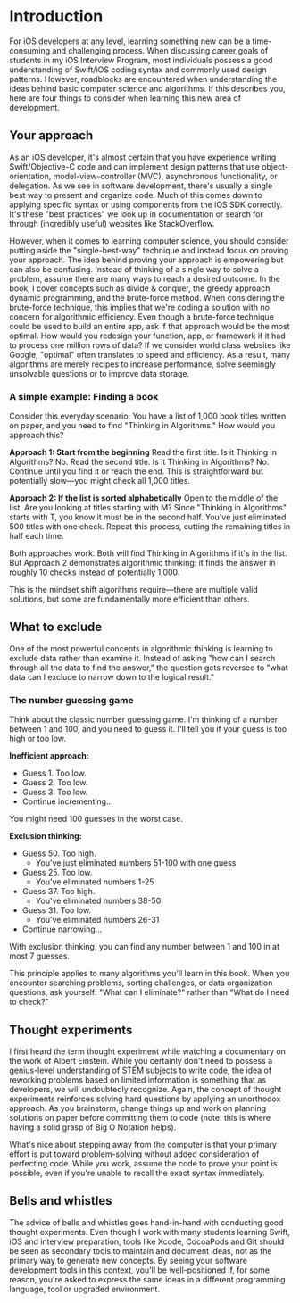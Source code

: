 # Introduction

For iOS developers at any level, learning something new can be a time-consuming and challenging process. When discussing career goals of students in my iOS Interview Program, most individuals possess a good understanding of Swift/iOS coding syntax and commonly used design patterns. However, roadblocks are encountered when understanding the ideas behind basic computer science and algorithms. If this describes you, here are four things to consider when learning this new area of development.

## Your approach

As an iOS developer, it's almost certain that you have experience writing Swift/Objective-C code and can implement design patterns that use object-orientation, model-view-controller (MVC), asynchronous functionality, or delegation. As we see in software development, there's usually a single best way to present and organize code. Much of this comes down to applying specific syntax or using components from the iOS SDK correctly. It's these "best practices" we look up in documentation or search for through (incredibly useful) websites like StackOverflow.

However, when it comes to learning computer science, you should consider putting aside the "single-best-way" technique and instead focus on proving your approach. The idea behind proving your approach is empowering but can also be confusing. Instead of thinking of a single way to solve a problem, assume there are many ways to reach a desired outcome. In the book, I cover concepts such as divide & conquer, the greedy approach, dynamic programming, and the brute-force method. When considering the brute-force technique, this implies that we're coding a solution with no concern for algorithmic efficiency. Even though a brute-force technique could be used to build an entire app, ask if that approach would be the most optimal. How would you redesign your function, app, or framework if it had to process one million rows of data? If we consider world class websites like Google, "optimal" often translates to speed and efficiency. As a result, many algorithms are merely recipes to increase performance, solve seemingly unsolvable questions or to improve data storage.

### A simple example: Finding a book

Consider this everyday scenario: You have a list of 1,000 book titles written on paper, and you need to find "Thinking in Algorithms." How would you approach this?

**Approach 1: Start from the beginning**
Read the first title. Is it Thinking in Algorithms? No. Read the second title. Is it Thinking in Algorithms? No. Continue until you find it or reach the end. This is straightforward but potentially slow—you might check all 1,000 titles.

**Approach 2: If the list is sorted alphabetically**
Open to the middle of the list. Are you looking at titles starting with M? Since "Thinking in Algorithms" starts with T, you know it must be in the second half. You've just eliminated 500 titles with one check. Repeat this process, cutting the remaining titles in half each time.

Both approaches work. Both will find Thinking in Algorithms if it's in the list. But Approach 2 demonstrates algorithmic thinking: it finds the answer in roughly 10 checks instead of potentially 1,000.

This is the mindset shift algorithms require—there are multiple valid solutions, but some are fundamentally more efficient than others.

## What to exclude

One of the most powerful concepts in algorithmic thinking is learning to exclude data rather than examine it. Instead of asking "how can I search through all the data to find the answer," the question gets reversed to "what data can I exclude to narrow down to the logical result."

### The number guessing game

Think about the classic number guessing game. I'm thinking of a number between 1 and 100, and you need to guess it. I'll tell you if your guess is too high or too low.

**Inefficient approach:**
- Guess 1. Too low.
- Guess 2. Too low.
- Guess 3. Too low.
- Continue incrementing...

You might need 100 guesses in the worst case.

**Exclusion thinking:**
- Guess 50. Too high.
  - You've just eliminated numbers 51-100 with one guess
- Guess 25. Too low.
  - You've eliminated numbers 1-25
- Guess 37. Too high.
  - You've eliminated numbers 38-50
- Guess 31. Too low.
  - You've eliminated numbers 26-31
- Continue narrowing...

With exclusion thinking, you can find any number between 1 and 100 in at most 7 guesses.

This principle applies to many algorithms you'll learn in this book. When you encounter searching problems, sorting challenges, or data organization questions, ask yourself: "What can I eliminate?" rather than "What do I need to check?"

## Thought experiments

I first heard the term thought experiment while watching a documentary on the work of Albert Einstein. While you certainly don't need to possess a genius-level understanding of STEM subjects to write code, the idea of reworking problems based on limited information is something that as developers, we will undoubtedly recognize. Again, the concept of thought experiments reinforces solving hard questions by applying an unorthodox approach. As you brainstorm, change things up and work on planning solutions on paper before committing them to code (note: this is where having a solid grasp of Big O Notation helps).

What's nice about stepping away from the computer is that your primary effort is put toward problem-solving without added consideration of perfecting code. While you work, assume the code to prove your point is possible, even if you're unable to recall the exact syntax immediately.

## Bells and whistles

The advice of bells and whistles goes hand-in-hand with conducting good thought experiments. Even though I work with many students learning Swift, iOS and interview preparation, tools like Xcode, CocoaPods and Git should be seen as secondary tools to maintain and document ideas, not as the primary way to generate new concepts. By seeing your software development tools in this context, you'll be well-positioned if, for some reason, you're asked to express the same ideas in a different programming language, tool or upgraded environment.

